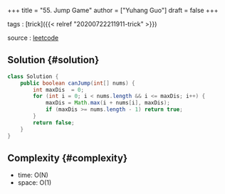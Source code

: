 +++
title = "55. Jump Game"
author = ["Yuhang Guo"]
draft = false
+++

tags
: [trick]({{< relref "20200722211911-trick" >}})

source
: [leetcode](https://leetcode.com/problems/jump-game/)


## Solution {#solution}

```java
class Solution {
    public boolean canJump(int[] nums) {
        int maxDis  = 0;
        for (int i = 0; i < nums.length && i <= maxDis; i++) {
            maxDis = Math.max(i + nums[i], maxDis);
            if (maxDis >= nums.length - 1) return true;
        }
        return false;
    }
}
```


## Complexity {#complexity}

-   time: O(N)
-   space: O(1)
